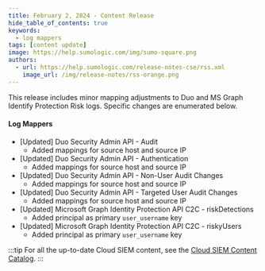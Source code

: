 ```yaml
---
title: February 2, 2024 - Content Release
hide_table_of_contents: true
keywords:
  - log mappers
tags: [content update]
image: https://help.sumologic.com/img/sumo-square.png
authors:
  - url: https://help.sumologic.com/release-notes-cse/rss.xml
    image_url: /img/release-notes/rss-orange.png
---
```


This release includes minor mapping adjustments to Duo and MS Graph Identify Protection Risk logs. Specific changes are enumerated below.

#### Log Mappers

* [Updated] Duo Security Admin API - Audit
   * Added mappings for source host and source IP
* [Updated] Duo Security Admin API - Authentication
   * Added mappings for source host and source IP
* [Updated] Duo Security Admin API - Non-User Audit Changes
   * Added mappings for source host and source IP
* [Updated] Duo Security Admin API - Targeted User Audit Changes
   * Added mappings for source host and source IP
* [Updated] Microsoft Graph Identity Protection API C2C - riskDetections
   * Added principal as primary `user_username` key
* [Updated] Microsoft Graph Identity Protection API C2C - riskyUsers
   * Added principal as primary `user_username` key

:::tip
For all the up-to-date Cloud SIEM content, see the [Cloud SIEM Content Catalog](https://github.com/SumoLogic/cloud-siem-content-catalog).
:::
